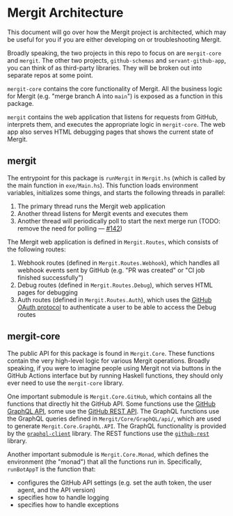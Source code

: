 # Mergit Architecture

This document will go over how the Mergit project is architected, which may be useful for you if you are either developing on or troubleshooting Mergit.

Broadly speaking, the two projects in this repo to focus on are `mergit-core` and `mergit`. The other two projects, `github-schemas` and `servant-github-app`, you can think of as third-party libraries. They will be broken out into separate repos at some point.

`mergit-core` contains the core functionality of Mergit. All the business logic for Mergit (e.g. "merge branch A into `main`") is exposed as a function in this package.

`mergit` contains the web application that listens for requests from GitHub, interprets them, and executes the appropriate logic in `mergit-core`. The web app also serves HTML debugging pages that shows the current state of Mergit.

## mergit

The entrypoint for this package is `runMergit` in `Mergit.hs` (which is called by the main function in `exe/Main.hs`). This function loads environment variables, initializes some things, and starts the following threads in parallel:
1. The primary thread runs the Mergit web application
1. Another thread listens for Mergit events and executes them
1. Another thread will periodically poll to start the next merge run (TODO: remove the need for polling — [#142](https://github.com/LeapYear/mergit/issues/142))

The Mergit web application is defined in `Mergit.Routes`, which consists of the following routes:
1. Webhook routes (defined in `Mergit.Routes.Webhook`), which handles all webhook events sent by GitHub (e.g. "PR was created" or "CI job finished successfully")
1. Debug routes (defined in `Mergit.Routes.Debug`), which serves HTML pages for debugging
1. Auth routes (defined in `Mergit.Routes.Auth`), which uses the [GitHub OAuth protocol](https://docs.github.com/en/developers/apps/building-oauth-apps/authorizing-oauth-apps) to authenticate a user to be able to access the Debug routes

## mergit-core

The public API for this package is found in `Mergit.Core`. These functions contain the very high-level logic for various Mergit operations. Broadly speaking, if you were to imagine people using Mergit not via buttons in the GitHub Actions interface but by running Haskell functions, they should only ever need to use the `mergit-core` library.

One important submodule is `Mergit.Core.GitHub`, which contains all the functions that directly hit the GitHub API. Some functions use the [GitHub GraphQL API](https://docs.github.com/en/graphql), some use the [GitHub REST API](https://docs.github.com/en/rest). The GraphQL functions use the GraphQL queries defined in `Mergit/Core/GraphQL/api/`, which are used to generate `Mergit.Core.GraphQL.API`. The GraphQL functionality is provided by the [`graphql-client`](https://hackage.haskell.org/package/graphql-client) library. The REST functions use the [`github-rest`](https://hackage.haskell.org/package/github-rest) library.

Another important submodule is `Mergit.Core.Monad`, which defines the environment (the "monad") that all the functions run in. Specifically, `runBotAppT` is the function that:
* configures the GitHub API settings (e.g. set the auth token, the user agent, and the API version)
* specifies how to handle logging
* specifies how to handle exceptions

